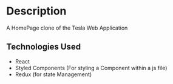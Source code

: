 # Description
A HomePage clone of the Tesla Web Application

## Technologies Used
<ul>
  <li>React</li>
  <li>Styled Components (For styling a Component within a js file)</li>
  <li>Redux (for state Management)</li>
 </ul>
